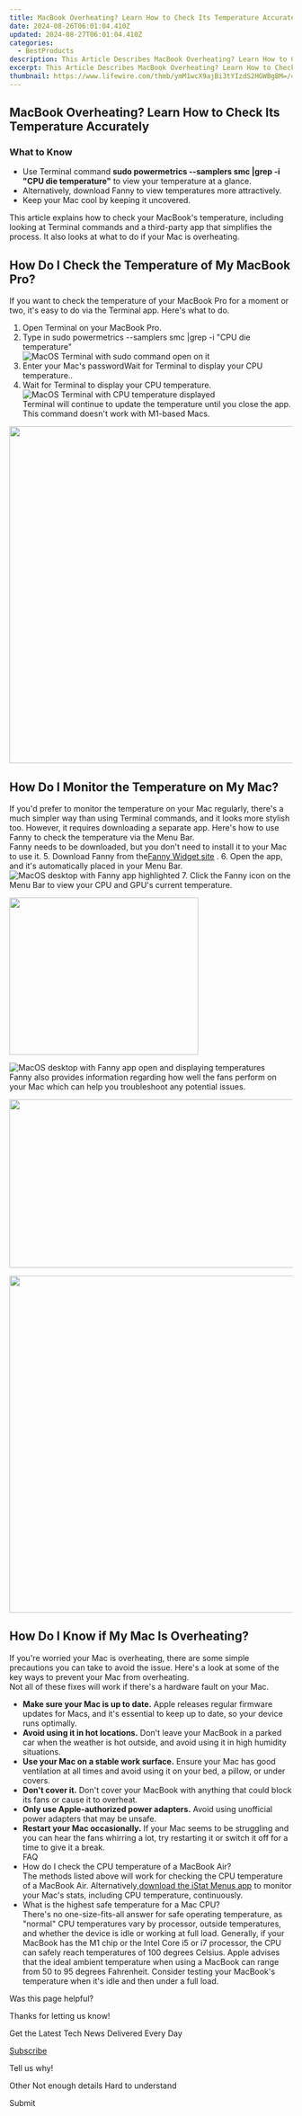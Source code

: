```yaml
---
title: MacBook Overheating? Learn How to Check Its Temperature Accurately
date: 2024-08-26T06:01:04.410Z
updated: 2024-08-27T06:01:04.410Z
categories:
  - BestProducts
description: This Article Describes MacBook Overheating? Learn How to Check Its Temperature Accurately
excerpt: This Article Describes MacBook Overheating? Learn How to Check Its Temperature Accurately
thumbnail: https://www.lifewire.com/thmb/ymM1wcX9ajBi3tYIzdS2HGWBgBM=/400x300/filters:no_upscale():max_bytes(150000):strip_icc():format(webp)/how-to-check-macbook-temperature-5184146-be93f3e7c2e141aba3d43a3a5a6a3e6a.jpg
---
```


## MacBook Overheating? Learn How to Check Its Temperature Accurately
### What to Know

* Use Terminal command **sudo powermetrics --samplers smc |grep -i "CPU die temperature"** to view your temperature at a glance.
* Alternatively, download Fanny to view temperatures more attractively.
* Keep your Mac cool by keeping it uncovered.

 This article explains how to check your MacBook's temperature, including looking at Terminal commands and a third-party app that simplifies the process. It also looks at what to do if your Mac is overheating.

## How Do I Check the Temperature of My MacBook Pro?

 If you want to check the temperature of your MacBook Pro for a moment or two, it's easy to do via the Terminal app. Here's what to do.

1. Open Terminal on your MacBook Pro.
2. Type in sudo powermetrics --samplers smc |grep -i "CPU die temperature"  
![MacOS Terminal with sudo command open on it](https://www.lifewire.com/thmb/jF7hlc1T0UiENKP8XwavK0wAA9I=/1500x0/filters:no_upscale():max_bytes(150000):strip_icc():format(webp)/how-to-check-macbook-temperature-51841461-9f21df1004d74da5b407014e2649e419.jpg)
3. Enter your Mac's passwordWait for Terminal to display your CPU temperature..
4. Wait for Terminal to display your CPU temperature.  
![MacOS Terminal with CPU temperature displayed](https://www.lifewire.com/thmb/i8TSYr_8KPF_5FPJfkO8Zac1ACg=/1500x0/filters:no_upscale():max_bytes(150000):strip_icc():format(webp)/how-to-check-macbook-temperature-51841462-c1a91325952341359ec6f50fbb9d3af6.jpg)  
 Terminal will continue to update the temperature until you close the app. This command doesn't work with M1-based Macs.  

<!-- affiliate ads begin -->
<a href="https://appsumo.8odi.net/c/5597632/2082541/7443" target="_top" id="2082541"><img src="//a.impactradius-go.com/display-ad/7443-2082541" border="0" alt="" width="1200" height="600"/></a><img height="0" width="0" src="https://appsumo.8odi.net/i/5597632/2082541/7443" style="position:absolute;visibility:hidden;" border="0" />
<!-- affiliate ads end -->
## How Do I Monitor the Temperature on My Mac?  

 If you'd prefer to monitor the temperature on your Mac regularly, there's a much simpler way than using Terminal commands, and it looks more stylish too. However, it requires downloading a separate app. Here's how to use Fanny to check the temperature via the Menu Bar.  
 Fanny needs to be downloaded, but you don't need to install it to your Mac to use it.
5. Download Fanny from the[Fanny Widget site](https://www.fannywidget.com/) .
6. Open the app, and it's automatically placed in your Menu Bar.  
![MacOS desktop with Fanny app highlighted](https://www.lifewire.com/thmb/apwFPfJdIWzrRJKEjomXGrhJgTs=/1500x0/filters:no_upscale():max_bytes(150000):strip_icc():format(webp)/how-to-check-macbook-temperature-51841463-c96a8e1ffed6443fa7f7349a5a649c75.jpg)
7. Click the Fanny icon on the Menu Bar to view your CPU and GPU's current temperature.  
<!-- affiliate ads begin -->
<a href="https://getlyla.pxf.io/c/5597632/1455723/15391" target="_top" id="1455723"><img src="//a.impactradius-go.com/display-ad/15391-1455723" border="0" alt="" width="336" height="280"/></a><img height="0" width="0" src="https://imp.pxf.io/i/5597632/1455723/15391" style="position:absolute;visibility:hidden;" border="0" />
<!-- affiliate ads end -->
![MacOS desktop with Fanny app open and displaying temperatures](https://www.lifewire.com/thmb/RcFweE0ZUPFhjtQFjbGDzy7P_fg=/1500x0/filters:no_upscale():max_bytes(150000):strip_icc():format(webp)/how-to-check-macbook-temperature-51841464-3aa2d26ccbe9448fa74f087e753e4dd0.jpg)  
 Fanny also provides information regarding how well the fans perform on your Mac which can help you troubleshoot any potential issues.  
<!-- affiliate ads begin -->
<a href="https://aofit.pxf.io/c/5597632/1399701/16396" target="_top" id="1399701"><img src="//a.impactradius-go.com/display-ad/16396-1399701" border="0" alt="" width="960" height="300"/></a><img height="0" width="0" src="https://imp.pxf.io/i/5597632/1399701/16396" style="position:absolute;visibility:hidden;" border="0" />
<!-- affiliate ads end -->

<!-- affiliate ads begin -->
<a href="https://appsumo.8odi.net/c/5597632/2087484/7443" target="_top" id="2087484"><img src="//a.impactradius-go.com/display-ad/7443-2087484" border="0" alt="" width="1200" height="600"/></a><img height="0" width="0" src="https://appsumo.8odi.net/i/5597632/2087484/7443" style="position:absolute;visibility:hidden;" border="0" />
<!-- affiliate ads end -->
## How Do I Know if My Mac Is Overheating?  

 If you're worried your Mac is overheating, there are some simple precautions you can take to avoid the issue. Here's a look at some of the key ways to prevent your Mac from overheating.  
 Not all of these fixes will work if there's a hardware fault on your Mac.  

* **Make sure your Mac is up to date.** Apple releases regular firmware updates for Macs, and it's essential to keep up to date, so your device runs optimally.  
* **Avoid using it in hot locations.** Don't leave your MacBook in a parked car when the weather is hot outside, and avoid using it in high humidity situations.  
* **Use your Mac on a stable work surface.** Ensure your Mac has good ventilation at all times and avoid using it on your bed, a pillow, or under covers.  
* **Don't cover it.** Don't cover your MacBook with anything that could block its fans or cause it to overheat.  
* **Only use Apple-authorized power adapters.** Avoid using unofficial power adapters that may be unsafe.  
* **Restart your Mac occasionally.** If your Mac seems to be struggling and you can hear the fans whirring a lot, try restarting it or switch it off for a time to give it a break.  
 FAQ  
* How do I check the CPU temperature of a MacBook Air?  
    The methods listed above will work for checking the CPU temperature of a MacBook Air. Alternatively,[download the iStat Menus app](https://apps.apple.com/app/istat-menus/id1319778037?mt=12) to monitor your Mac's stats, including CPU temperature, continuously.  
* What is the highest safe temperature for a Mac CPU?  
    There's no one-size-fits-all answer for safe operating temperature, as "normal" CPU temperatures vary by processor, outside temperatures, and whether the device is idle or working at full load. Generally, if your MacBook has the M1 chip or the Intel Core i5 or i7 processor, the CPU can safely reach temperatures of 100 degrees Celsius. Apple advises that the ideal ambient temperature when using a MacBook can range from 50 to 95 degrees Fahrenheit. Consider testing your MacBook's temperature when it's idle and then under a full load.

Was this page helpful?

Thanks for letting us know!

 Get the Latest Tech News Delivered Every Day

[Subscribe](https://www.lifewire.com/#)

Tell us why!

 Other  Not enough details  Hard to understand

 Submit

<ins class="adsbygoogle"
     style="display:block"
     data-ad-format="autorelaxed"
     data-ad-client="ca-pub-7571918770474297"
     data-ad-slot="1223367746"></ins>



<ins class="adsbygoogle"
     style="display:block"
     data-ad-client="ca-pub-7571918770474297"
     data-ad-slot="8358498916"
     data-ad-format="auto"
     data-full-width-responsive="true"></ins>


